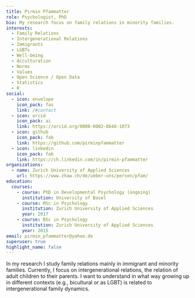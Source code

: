 ```yaml
---
title: Pirmin Pfammatter
role: Psychologist, PhD 
bio: My research focus on family relations in minority families.
interests:
  - Family Relations
  - Intergenerational Relations
  - Immigrants
  - LGBTs
  - Well-being
  - Acculturation
  - Norms
  - Values
  - Open Science / Open Data
  - Statistics
  - R
social:
  - icon: envelope
    icon_pack: fas
    link: /#contact
  - icon: orcid
    icon_pack: ai
    link: https://orcid.org/0000-0002-8648-1073
  - icon: github
    icon_pack: fab
    link: https://github.com/pirminpfammatter
  - icon: linkedin
    icon_pack: fab
    link: https://ch.linkedin.com/in/pirmin-pfammatter
organizations:
  - name: Zurich University of Applied Sciences
    url: https://www.zhaw.ch/de/ueber-uns/person/pfam/
education:
  courses:
    - course: PhD in Developmental Psychology (ongoing)
      institution: University of Basel
    - course: MSc in Psychology
      institution: Zurich University of Applied Sciences
      year: 2017
    - course: BSc in Psychology
      institution: Zurich University of Applied Sciences
      year: 2015
email: pirmin_pfammatter@yahoo.de
superuser: true
highlight_name: false
---
```

In my research I study family relations mainly in immigrant and minority families. Currently, I focus on intergenerational relations, the relation of adult children to their parents. I want to understand in what way growing up in different contexts (e.g., bicultural or as LGBT) is related to intergenerational family dynamics. 


